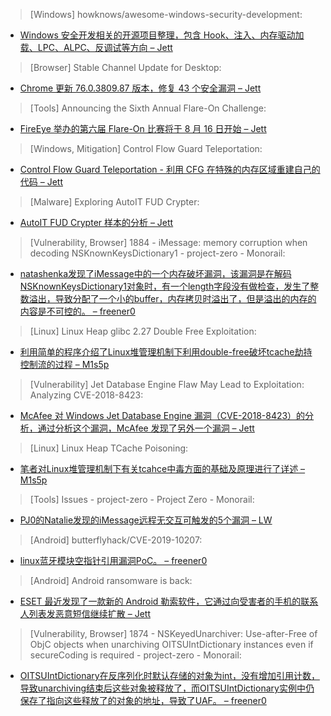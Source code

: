 > [Windows] howknows/awesome-windows-security-development: 


* [Windows 安全开发相关的开源项目整理，包含 Hook、注入、内存驱动加载、LPC、ALPC、反调试等方向 – Jett](https://github.com/howknows/awesome-windows-security-development)



> [Browser] Stable Channel Update for Desktop: 


* [Chrome 更新 76.0.3809.87 版本，修复 43 个安全漏洞 – Jett](https://chromereleases.googleblog.com/2019/07/stable-channel-update-for-desktop_30.html)



> [Tools] Announcing the Sixth Annual Flare-On Challenge: 


* [FireEye 举办的第六届 Flare-On 比赛将于 8 月 16 日开始 – Jett](http://www.fireeye.com/blog/threat-research/2019/07/announcing-the-sixth-annual-flare-on-challenge.html)



> [Windows, Mitigation] Control Flow Guard Teleportation: 


* [Control Flow Guard Teleportation - 利用 CFG 在特殊的内存区域重建自己的代码 – Jett](https://86hh.github.io/cfg2.html)



> [Malware] Exploring AutoIT FUD Crypter: 


* [AutoIT FUD Crypter 样本的分析 – Jett](https://raw-data.gitlab.io/post/autoit_fud/)



> [Vulnerability, Browser] 1884 - iMessage: memory corruption when decoding NSKnownKeysDictionary1 - project-zero - Monorail: 


* [natashenka发现了iMessage中的一个内存破坏漏洞，该漏洞是在解码NSKnownKeysDictionary1对象时，有一个length字段没有做检查，发生了整数溢出，导致分配了一个小的buffer，内存拷贝时溢出了，但是溢出的内存的内容是不可控的。 – freener0](https://bugs.chromium.org/p/project-zero/issues/detail?id=1884)



> [Linux] Linux Heap glibc 2.27 Double Free Exploitation: 


* [利用简单的程序介绍了Linux堆管理机制下利用double-free破坏tcache劫持控制流的过程 – M1s5p](http://blog.infosectcbr.com.au/2019/07/linux-heap-glibc-227-double-free.html)



> [Vulnerability] Jet Database Engine Flaw May Lead to Exploitation: Analyzing CVE-2018-8423: 


* [McAfee 对 Windows Jet Database Engine 漏洞（CVE-2018-8423）的分析，通过分析这个漏洞，McAfee 发现了另外一个漏洞 – Jett](https://securingtomorrow.mcafee.com/other-blogs/mcafee-labs/jet-database-engine-flaw-may-lead-to-exploitation-analyzing-cve-2018-8423/)



> [Linux] Linux Heap TCache Poisoning: 


* [笔者对Linux堆管理机制下有关tcahce中毒方面的基础及原理进行了详述 – M1s5p](http://blog.infosectcbr.com.au/2019/07/linux-heap-tcache-poisoning.html)



> [Tools] Issues - project-zero - Project Zero - Monorail: 


* [PJ0的Natalie发现的iMessage远程无交互可触发的5个漏洞  – LW](https://bugs.chromium.org/p/project-zero/issues/list?q=label%3AiMessage&can=1)



> [Android] butterflyhack/CVE-2019-10207: 


* [linux蓝牙模块空指针引用漏洞PoC。 – freener0](https://github.com/butterflyhack/CVE-2019-10207/)



> [Android] Android ransomware is back: 


* [ESET 最近发现了一款新的 Android 勒索软件，它通过向受害者的手机的联系人列表发恶意短信继续扩散 – Jett](http://welivesecurity.com/2019/07/29/and)



> [Vulnerability, Browser] 1874 - NSKeyedUnarchiver: Use-after-Free of ObjC objects when unarchiving OITSUIntDictionary instances even if secureCoding is required - project-zero - Monorail: 


* [OITSUIntDictionary在反序列化时默认存储的对象为int，没有增加引用计数，导致unarchiving结束后这些对象被释放了，而OITSUIntDictionary实例中仍保存了指向这些释放了的对象的地址，导致了UAF。 – freener0](https://bugs.chromium.org/p/project-zero/issues/detail?id=1874)